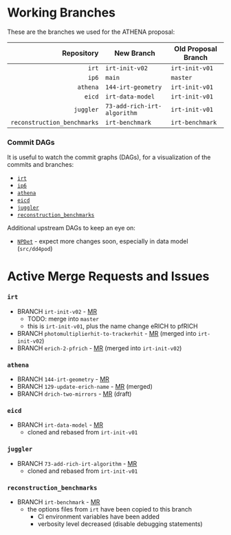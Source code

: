 # Working Branches
These are the branches we used for the ATHENA proposal:

| Repository                  | New Branch                  | Old Proposal Branch |
| --:                         | ---                         | ---                 |
| `irt`                       | `irt-init-v02`              | `irt-init-v01`      |
| `ip6`                       | `main`                      | `master`            |
| `athena`                    | `144-irt-geometry`          | `irt-init-v01`      |
| `eicd`                      | `irt-data-model`            | `irt-init-v01`      |
| `juggler`                   | `73-add-rich-irt-algorithm` | `irt-init-v01`      |
| `reconstruction_benchmarks` | `irt-benchmark`             | `irt-benchmark`     |

### Commit DAGs
It is useful to watch the commit graphs (DAGs), for a visualization of the commits and branches:
- [`irt`](https://eicweb.phy.anl.gov/EIC/irt/-/network/main)
- [`ip6`](https://eicweb.phy.anl.gov/EIC/detectors/ip6/-/network/master)
- [`athena`](https://eicweb.phy.anl.gov/EIC/detectors/athena/-/network/master)
- [`eicd`](https://eicweb.phy.anl.gov/EIC/eicd/-/network/master)
- [`juggler`](https://eicweb.phy.anl.gov/EIC/juggler/-/network/master)
- [`reconstruction_benchmarks`](https://eicweb.phy.anl.gov/EIC/benchmarks/reconstruction_benchmarks/-/network/master)

Additional upstream DAGs to keep an eye on:
- [`NPDet`](https://eicweb.phy.anl.gov/EIC/NPDet/-/network/master) - expect more changes soon, especially in data model (`src/dd4pod`)

# Active Merge Requests and Issues

### `irt`
- BRANCH `irt-init-v02` - [MR](https://eicweb.phy.anl.gov/EIC/irt/-/merge_requests/8)
  - TODO: merge into `master`
  - this is `irt-init-v01`, plus the name change eRICH to pfRICH
- BRANCH `photomultiplierhit-to-trackerhit` - [MR](https://eicweb.phy.anl.gov/EIC/irt/-/merge_requests/9) (merged into `irt-init-v02`)
- BRANCH `erich-2-pfrich` - [MR](https://eicweb.phy.anl.gov/EIC/irt/-/merge_requests/7) (merged into `irt-init-v02`)

### `athena`
- BRANCH `144-irt-geometry` - [MR](https://eicweb.phy.anl.gov/EIC/detectors/athena/-/merge_requests/331)
- BRANCH `129-update-erich-name` - [MR](https://eicweb.phy.anl.gov/EIC/detectors/athena/-/merge_requests/328) (merged)
- BRANCH `drich-two-mirrors` - [MR](https://eicweb.phy.anl.gov/EIC/detectors/athena/-/merge_requests/260) (draft)

### `eicd`
- BRANCH `irt-data-model` - [MR](https://eicweb.phy.anl.gov/EIC/eicd/-/merge_requests/70)
  - cloned and rebased from `irt-init-v01`

### `juggler`
- BRANCH `73-add-rich-irt-algorithm` - [MR](https://eicweb.phy.anl.gov/EIC/juggler/-/merge_requests/377)
  - cloned and rebased from `irt-init-v01`

### `reconstruction_benchmarks`
- BRANCH `irt-benchmark` - [MR](https://eicweb.phy.anl.gov/EIC/benchmarks/reconstruction_benchmarks/-/merge_requests/222)
  - the options files from `irt` have been copied to this branch
    - CI environment variables have been added
    - verbosity level decreased (disable debugging statements)
